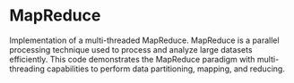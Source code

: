 # MapReduce
Implementation of a multi-threaded MapReduce. MapReduce is a parallel processing technique used to process and analyze large datasets efficiently. This code demonstrates the MapReduce paradigm with multi-threading capabilities to perform data partitioning, mapping, and reducing.
